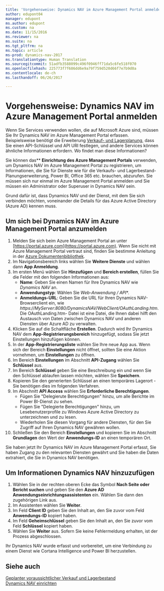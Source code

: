 ```yaml
---
title: 'Vorgehensweise: Dynamics NAV im Azure Management Portal anmelden'
author: edupont04
manager: edupont
ms.author: edupont
ms.custom: na
ms.date: 11/15/2016
ms.reviewer: na
ms.suite: na
ms.tgt_pltfrm: na
ms.topic: article
ms-prod: dynamics-nav-2017
ms.translationtype: Human Translation
ms.sourcegitcommit: 51adfb3588099c496f0946ff71da5c6fe518f070
ms.openlocfilehash: 225773f7f686dd6e9a79f759d520d66f7e7b9d0a
ms.contentlocale: de-ch
ms.lasthandoff: 06/26/2017

---
```

# <a name="how-to-register-dynamics-nav-in-the-azure-management-portal"></a>Vorgehensweise: Dynamics NAV im Azure Management Portal anmelden
Wenn Sie Services verwenden wollen, die auf Microsoft Azure sind, müssen Sie Ihr Dynamics NAV im Azure Management Portal erfassen. Beispielsweise benötigt die Erweiterung [Verkauf- und Lagerplanung](ui-extensions-sales-forecast.md), dass Sie einen API-Schlüssel und API URI festlegen, und andere Services können ähnliche Informationen erfordern. Wo findet man diese Informationen?

Sie können das** **Einrichtung des Azure Management Portals** verwenden, um Dynamics NAV im Azure Management Portal zu registrieren, um Informationen, die Sie für Dienste wie für die Verkaufs- und Lagerbestand-Planungserweiterung, Power BI, Office 365 etc. brauchen, abzurufen. Sie müssen sich nur einmal im Azure Management Portal anmelden und Sie müssen ein Administrator oder Superuser in Dynamics NAV sein.

Grund dafür ist, dass Dynamics NAV und der Dienst, mit dem Sie sich verbinden möchten, voneinander die Details für das Azure Active Directory (Azure AD) kennen muss.

## <a name="to-register-dynamics-nav-in-the-azure-management-portal"></a>Um sich bei Dynamics NAV im Azure Management Portal anzumelden
1. Melden Sie sich beim Azure Management Portal an unter [https://portal.azure.com](https://portal.azure.com).
    Wenn Sie nicht mit Azure Management Portal vertraut sind, finden Sie bestimme Anleitung in der [Azure Dokumentenbibliothek](https://azure.microsoft.com/en-us/documentation/articles).
2. Im Navigationsbereich links wählen Sie **Weitere Dienste** und wählen dann **App Anmeldung**.
3. Im ersten Menü wählen Sie **Hinzufügen** und **Bereich erstellen**, füllen Sie die Felder mit den folgenden Informationen aus:
    - **Name**: Geben Sie einen Namen für Ihre Dynamics NAV wie *Dynamics NAV* an.
    - **Anwendungstyp**: Wählen Sie **Web-Anwendung* / API**.
    - **Anmeldungs-URL**: Geben Sie die URL für Ihren Dynamics NAV-Browserclient ein, wie *https://MyServer:8080/DynamicsNAV/WebClient/OAuthLanding.htm*.
        Die OAuthLanding.htm- Datei ist eine Datei, die Ihnen dabei hilft den Austausch von Daten zwischen Dynamics NAV und anderen Diensten über Azure AD zu verwalten.
4. Klicken Sie auf die Schaltfläche **Erstellen**.
    Dadurch wird Ihr Dynamics NAV dem **App-Registrierungsbereich** hinzugefügt, sodass Sie jetzt Einstellungen hinzufügen können.
5. In der **App-Registrierungsliste** wählen Sie Ihre neue App aus. Wenn sich der Bereich **Einstellungen** nicht öffnet, sollten Sie eine Aktion vornehmen, um **Einstellungen** zu öffnen.
6. Im Bereich **Einstellungen** im Abschnitt **API-Zugang** wählen Sie **Schlüssel** aus.
7. Im Bereich **Schlüssel** geben Sie eine Beschreibung ein und wenn Sie den Schlüssel ablaufen lassen möchten, wählen Sie **Speichern**.
8. Kopieren Sie den generierten Schlüssel an einen temporäres Lagerort - Sie benötigen dies im folgenden Verfahren.
9. Im Abschnitt **API Access** wählen Sie **Erforderliche Berechtigungen**.
    - Fügen Sie "Delegierute Berechtigungen" hinzu, um alle Berichte im Power BI-Dienst zu sehen.
    - Fügen Sie "Delegierte Berechtigungen" hinzu, um Lesebenutzerprofile zu Windows Azure Active Directory zu unterzeichnen und zu lesen.
    - Wiederholen Sie diesen Vorgang für andere Diensten, für den Sie Zugriff auf Ihren Dynamics NAV gewähren wollen.
10. Schließen Sie den Bereich **Einstellungen** und kopieren Sie im Abschnitt **Grundlagen** den Wert der **Anwendungs-ID** an einen temporären Ort.

Sie haben jetzt Ihr Dynamics NAV im Azure Management Portal erfasst, Sie haben Zugang zu den relevanten Diensten gewährt und Sie haben die Daten extrahiert, die Sie in Dynamics NAV benötigen.  

## <a name="to-add-the-information-to-dynamics-nav"></a>Um Informationen Dynamics NAV hinzuzufügen
1. Wählen Sie in der rechten oberen Ecke das Symbol **Nach Seite oder Bericht suchen** und geben Sie den **Azure AD Anwendungseinrichtungsassistenten** ein. Wählen Sie dann den zugehörigen Link aus.
2. Im Assistenten wählen Sie **Weiter**.
3. Im Feld **Client ID** geben Sie den Inhalt an, den Sie zuvor vom Feld **Anwendungs-ID** kopiert haben.
4. Im Feld **Geheimschlüssel** geben Sie den Inhalt an, den Sie zuvor vom Feld **Schlüssel** kopiert haben.
5. Wählen Sie **Weiter** aus. Sofern Sie keine Fehlermeldung erhalten, ist der Prozess abgeschlossen.

Ihr Dynamics NAV wurde erfasst und vorbereitet, um eine Verbindung zu einem Dienst wie Cortana Intelligence und Power BI herzustellen.

## <a name="see-also"></a>Siehe auch
[Geplanter voraussichtlicher Verkauf und Lagerbestand](ui-extensions-sales-forecast.md)  
[Dynamics NAV einrichten](setup.md)  

